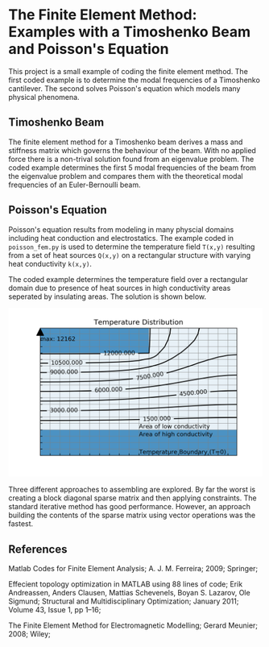 # The Finite Element Method: Examples with a Timoshenko Beam and Poisson's Equation

This project is a small example of coding the finite element method. The first 
coded example is to determine the modal frequencies of a Timoshenko cantilever.
The second solves Poisson's equation which models many physical phenomena. 


## Timoshenko Beam

The finite element method for a Timoshenko beam derives a mass and stiffness
matrix which governs the behaviour of the beam. With no applied force there
is a non-trival solution found from an eigenvalue problem. The coded example
determines the first 5 modal frequencies of the beam from the eigenvalue 
problem and compares them with the theoretical modal frequencies of an 
Euler-Bernoulli beam.


## Poisson's Equation

Poisson's equation results from modeling in many physcial domains including
heat conduction and electrostatics. The example coded in `poisson_fem.py` is 
used to determine the temperature field `T(x,y)` resulting from a set of 
heat sources `Q(x,y)` on a rectangular structure with varying heat conductivity
`k(x,y)`.

The coded example determines the temperature field over a rectangular domain 
due to presence of heat sources in high conductivity areas seperated by
insulating areas. The solution is shown below.

![Solution of Poisson's Equation](poisson.png)

Three different approaches to assembling are explored. By far the worst is
creating a block diagonal sparse matrix and then applying constraints. The
standard iterative method has good performance. However, an approach building
the contents of the sparse matrix using vector operations was the fastest.


## References

Matlab Codes for Finite Element Analysis; A. J. M. Ferreira; 2009; Springer;

Effecient topology optimization in MATLAB using 88 lines of code;
    Erik Andreassen, Anders Clausen, Mattias Schevenels, Boyan S. Lazarov,
    Ole Sigmund; Structural and Multidisciplinary Optimization; January 
    2011; Volume 43, Issue 1, pp 1–16;

The Finite Element Method for Electromagnetic Modelling; Gerard Meunier; 2008;
    Wiley;